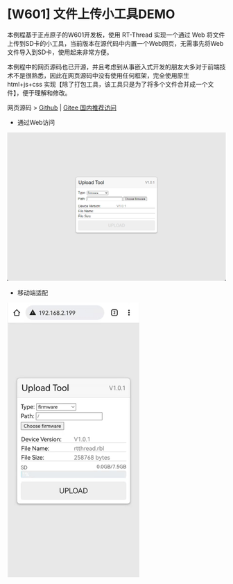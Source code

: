 # [W601] 文件上传小工具DEMO

本例程基于正点原子的W601开发板，使用 RT-Thread 实现一个通过 Web 将文件上传到SD卡的小工具，当前版本在源代码中内置一个Web网页，无需事先将Web文件导入到SD卡，使用起来非常方便。

本例程中的网页源码也已开源，并且考虑到从事嵌入式开发的朋友大多对于前端技术不是很熟悉，因此在网页源码中没有使用任何框架，完全使用原生 html+js+css 实现【除了打包工具，该工具只是为了将多个文件合并成一个文件】，便于理解和修改。

网页源码 > [Github](https://github.com/WKJay/upload_tool_web) | [Gitee 国内推荐访问](https://gitee.com/wangjunjie997/upload_tool_web)

- 通过Web访问

![DEMO](docs/pic/demo.png)

- 移动端适配
  
![POCKET DEMO](docs/pic/pocket_demo.png)
